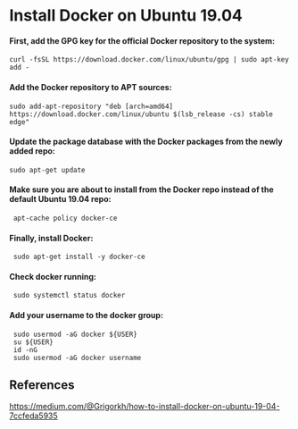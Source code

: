 # Install Docker on Ubuntu 19.04
#### First, add the GPG key for the official Docker repository to the system:
    curl -fsSL https://download.docker.com/linux/ubuntu/gpg | sudo apt-key add -
#### Add the Docker repository to APT sources:
    sudo add-apt-repository "deb [arch=amd64] https://download.docker.com/linux/ubuntu $(lsb_release -cs) stable edge"
#### Update the package database with the Docker packages from the newly added repo:
    sudo apt-get update
#### Make sure you are about to install from the Docker repo instead of the default Ubuntu 19.04 repo:
     apt-cache policy docker-ce
#### Finally, install Docker:
     sudo apt-get install -y docker-ce
#### Check docker running:
     sudo systemctl status docker
#### Add your username to the docker group:
     sudo usermod -aG docker ${USER}
     su ${USER}
     id -nG
     sudo usermod -aG docker username
## References
https://medium.com/@Grigorkh/how-to-install-docker-on-ubuntu-19-04-7ccfeda5935

